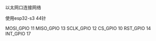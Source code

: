 以太网口连接网络

使用esp32-s3 44针

 MOSI_GPIO 11
 MISO_GPIO 13
 SCLK_GPIO 12
 CS_GPIO   10
 RST_GPIO  14
 INT_GPIO  17

